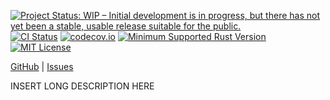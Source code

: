 [![Project Status: WIP – Initial development is in progress, but there has not yet been a stable, usable release suitable for the public.](https://www.repostatus.org/badges/latest/wip.svg)](https://www.repostatus.org/#wip)
[![CI Status](https://github.com/jwodder-test/foobar/actions/workflows/test.yml/badge.svg)](https://github.com/jwodder-test/foobar/actions/workflows/test.yml)
[![codecov.io](https://codecov.io/gh/jwodder-test/foobar/branch/master/graph/badge.svg)](https://codecov.io/gh/jwodder-test/foobar)
[![Minimum Supported Rust Version](https://img.shields.io/badge/MSRV-1.69-orange)](https://www.rust-lang.org)
[![MIT License](https://img.shields.io/github/license/jwodder-test/foobar.svg)](https://opensource.org/licenses/MIT)

[GitHub](https://github.com/jwodder-test/foobar) | [Issues](https://github.com/jwodder-test/foobar/issues)

INSERT LONG DESCRIPTION HERE
